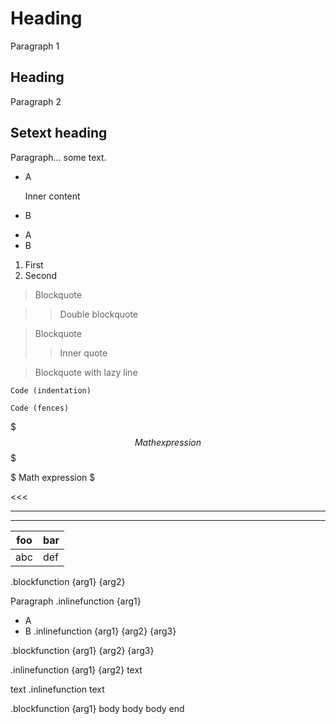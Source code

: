 # Heading

Paragraph 1

## Heading

Paragraph 2

Setext heading
-----

Paragraph...
some text.

- A

  Inner content

- B
* A
* B

1. First
2. Second

> Blockquote

>> Double blockquote

> Blockquote
>> Inner quote

> Blockquote
with lazy line

    Code (indentation)

```markdown
Code (fences)
```

$$$
Math
expression
$$$

$ Math expression $

<<<

---

[link]: url "Title
multiline"

***

| foo | bar |
|-----|-----|
| abc | def |

.blockfunction {arg1} {arg2}

Paragraph
.inlinefunction {arg1}

- A
- B
.inlinefunction {arg1} {arg2} {arg3}

.blockfunction {arg1} {arg2} {arg3}

.inlinefunction {arg1} {arg2} text

text .inlinefunction text

.blockfunction {arg1}
  body
  body
  body
end